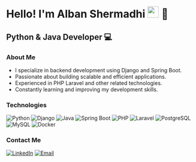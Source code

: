 <h1>Hello! I'm Alban Shermadhi <img src="https://raw.githubusercontent.com/iampavangandhi/iampavangandhi/master/gifs/Hi.gif" width="30px"> 🚀</h1>
<h2>Python & Java Developer 💻</h2>

### About Me
- I specialize in backend development using Django and Spring Boot.
- Passionate about building scalable and efficient applications.
- Experienced in PHP Laravel and other related technologies.
- Constantly learning and improving my development skills.

### Technologies
  ![Python](https://img.shields.io/badge/-Python-333333?style=flat&logo=python)
  ![Django](https://img.shields.io/badge/-Django-333333?style=flat&logo=django)
  ![Java](https://img.shields.io/badge/-Java-333333?style=flat&logo=java)
  ![Spring Boot](https://img.shields.io/badge/-Spring%20Boot-333333?style=flat&logo=spring)
  ![PHP](https://img.shields.io/badge/-PHP-333333?style=flat&logo=php)
  ![Laravel](https://img.shields.io/badge/-Laravel-333333?style=flat&logo=laravel)
  ![PostgreSQL](https://img.shields.io/badge/-PostgreSQL-333333?style=flat&logo=postgresql)
  ![MySQL](https://img.shields.io/badge/-MySQL-333333?style=flat&logo=mysql)
  ![Docker](https://img.shields.io/badge/-Docker-333333?style=flat&logo=docker)

### Contact Me
<a href="https://www.linkedin.com/in/alban-shermadhi/"><img alt="LinkedIn" src="https://img.shields.io/badge/LinkedIn-Alban%20Shermadhi-blue?style=flat-square&logo=linkedin"></a>
<a href="mailto:albanshermadhi@example.com"><img alt="Email" src="https://img.shields.io/badge/Gmail-AlbanShermadhi-blue?style=flat-square&logo=gmail"></a>
